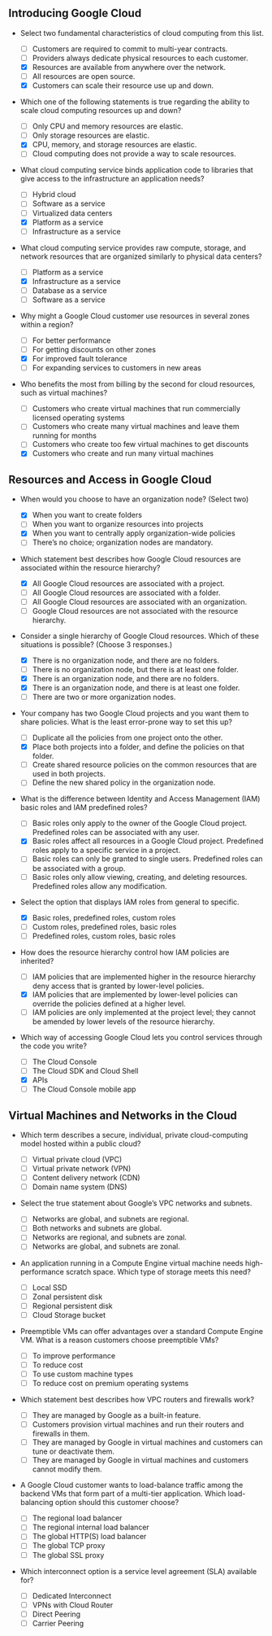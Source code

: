 ## Introducing Google Cloud

- Select two fundamental characteristics of cloud computing from this list.

  * [ ] Customers are required to commit to multi-year contracts.
  * [ ] Providers always dedicate physical resources to each customer.
  * [x] Resources are available from anywhere over the network.
  * [ ] All resources are open source.
  * [x] Customers can scale their resource use up and down.

- Which one of the following statements is true regarding the ability to scale cloud computing resources up and down?

  * [ ] Only CPU and memory resources are elastic.
  * [ ] Only storage resources are elastic.
  * [x] CPU, memory, and storage resources are elastic.
  * [ ] Cloud computing does not provide a way to scale resources. 

- What cloud computing service binds application code to libraries that give access to the infrastructure an application needs?

  * [ ] Hybrid cloud
  * [ ] Software as a service
  * [ ] Virtualized data centers
  * [x] Platform as a service
  * [ ] Infrastructure as a service

- What cloud computing service provides raw compute, storage, and network resources that are organized similarly to physical data centers?

  * [ ] Platform as a service
  * [x] Infrastructure as a service
  * [ ] Database as a service
  * [ ] Software as a service

- Why might a Google Cloud customer use resources in several zones within a region?

  * [ ] For better performance
  * [ ] For getting discounts on other zones
  * [x] For improved fault tolerance
  * [ ] For expanding services to customers in new areas

- Who benefits the most from billing by the second for cloud resources, such as virtual machines?

  * [ ] Customers who create virtual machines that run commercially licensed operating systems
  * [ ] Customers who create many virtual machines and leave them running for months
  * [ ] Customers who create too few virtual machines to get discounts
  * [x] Customers who create and run many virtual machines

## Resources and Access in Google Cloud
- When would you choose to have an organization node? (Select two)

  * [x] When you want to create folders
  * [ ] When you want to organize resources into projects
  * [x] When you want to centrally apply organization-wide policies
  * [ ] There’s no choice; organization nodes are mandatory.

- Which statement best describes how Google Cloud resources are associated within the resource hierarchy?

  * [x] All Google Cloud resources are associated with a project.
  * [ ] All Google Cloud resources are associated with a folder.
  * [ ] All Google Cloud resources are associated with an organization.
  * [ ] Google Cloud resources are not associated with the resource hierarchy.

- Consider a single hierarchy of Google Cloud resources. Which of these situations is possible? (Choose 3 responses.)

  * [x] There is no organization node, and there are no folders.
  * [ ] There is no organization node, but there is at least one folder.
  * [x] There is an organization node, and there are no folders.
  * [x] There is an organization node, and there is at least one folder.
  * [ ] There are two or more organization nodes.

- Your company has two Google Cloud projects and you want them to share policies. What is the least error-prone way to set this up?

  * [ ] Duplicate all the policies from one project onto the other. 
  * [x] Place both projects into a folder, and define the policies on that folder.
  * [ ] Create shared resource policies on the common resources that are used in both projects.
  * [ ] Define the new shared policy in the organization node.

- What is the difference between Identity and Access Management (IAM) basic roles and IAM predefined roles?

  * [ ] Basic roles only apply to the owner of the Google Cloud project. Predefined roles can be associated with any user. 
  * [x] Basic roles affect all resources in a Google Cloud project. Predefined roles apply to a specific service in a project.
  * [ ] Basic roles can only be granted to single users. Predefined roles can be associated with a group.
  * [ ] Basic roles only allow viewing, creating, and deleting resources. Predefined roles allow any modification.

- Select the option that displays IAM roles from general to specific. 

  * [x] Basic roles, predefined roles, custom roles
  * [ ] Custom roles, predefined roles, basic roles
  * [ ] Predefined roles, custom roles, basic roles

- How does the resource hierarchy control how IAM policies are inherited?

  * [ ] IAM policies that are implemented higher in the resource hierarchy deny access that is granted by lower-level policies.
  * [x] IAM policies that are implemented by lower-level policies can override the policies defined at a higher level. 
  * [ ] IAM policies are only implemented at the project level; they cannot be amended by lower levels of the resource hierarchy. 

- Which way of accessing Google Cloud lets you control services through the code you write?

  * [ ] The Cloud Console
  * [ ] The Cloud SDK and Cloud Shell
  * [x] APIs
  * [ ] The Cloud Console mobile app

## Virtual Machines and Networks in the Cloud
- Which term describes a secure, individual, private cloud-computing model hosted within a public cloud?

  * [ ] Virtual private cloud (VPC)
  * [ ] Virtual private network (VPN)
  * [ ] Content delivery network (CDN)
  * [ ] Domain name system (DNS)

- Select the true statement about Google’s VPC networks and subnets.

  * [ ] Networks are global, and subnets are regional.
  * [ ] Both networks and subnets are global.
  * [ ] Networks are regional, and subnets are zonal.
  * [ ] Networks are global, and subnets are zonal.

- An application running in a Compute Engine virtual machine needs high-performance scratch space. Which type of storage meets this need?

  * [ ] Local SSD
  * [ ] Zonal persistent disk
  * [ ] Regional persistent disk
  * [ ] Cloud Storage bucket

- Preemptible VMs can offer advantages over a standard Compute Engine VM. What is a reason customers choose preemptible VMs?

  * [ ] To improve performance
  * [ ] To reduce cost
  * [ ] To use custom machine types
  * [ ] To reduce cost on premium operating systems

- Which statement best describes how VPC routers and firewalls work?

  * [ ] They are managed by Google as a built-in feature.
  * [ ] Customers provision virtual machines and run their routers and firewalls in them.
  * [ ] They are managed by Google in virtual machines and customers can tune or deactivate them.
  * [ ] They are managed by Google in virtual machines and customers cannot modify them.

- A Google Cloud customer wants to load-balance traffic among the backend VMs that form part of a multi-tier application. Which load-balancing option should this customer choose?

  * [ ] The regional load balancer
  * [ ] The regional internal load balancer
  * [ ] The global HTTP(S) load balancer
  * [ ] The global TCP proxy
  * [ ] The global SSL proxy

- Which interconnect option is a service level agreement (SLA) available for?

  * [ ] Dedicated Interconnect
  * [ ] VPNs with Cloud Router
  * [ ] Direct Peering
  * [ ] Carrier Peering
